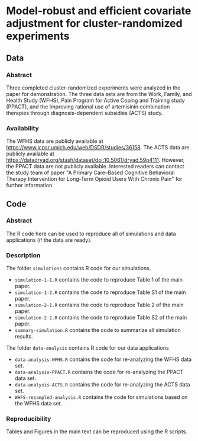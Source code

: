 # Model-robust and efficient covariate adjustment for cluster-randomized experiments

## Data

### Abstract 
Three completed cluster-randomized experiments were analyzed in the paper for demonstration. The three data sets are from the Work, Family, and Health Study (WFHS), Pain Program for Active Coping and Training study (PPACT), and the Improving rational use of artemisinin combination therapies through diagnosis-dependent subsidies (ACTS) study.


### Availability 
The WFHS data are publicly available at https://www.icpsr.umich.edu/web/DSDR/studies/36158. The ACTS data are publicly available at https://datadryad.org/stash/dataset/doi:10.5061/dryad.59p4111. However, the PPACT data are not publicly available. Interested readers can contact the study team of paper "A Primary Care–Based Cognitive Behavioral Therapy Intervention for Long-Term Opioid Users With Chronic Pain" for further information.


## Code

### Abstract
The R code here can be used to reproduce all of simulations and data applications (if the data are ready).

### Description 
The folder `simulations` contains R code for our simulations.

 - `simulation-1-1.R` contains the code to reproduce Table 1 of the main paper. 
 - `simulation-1-2.R` contains the code to reproduce Table S1 of the main paper. 
 - `simulation-2-1.R` contains the code to reproduce Table 2 of the main paper. 
 - `simulation-2-2.R` contains the code to reproduce Table S2 of the main paper. 
 - `summary-simulation.R` contains the code to summarize all simulation results.
 
 The folder `data-analysis` contains R code for our data applications
 
 - `data-analysis-WFHS.R` contains the code for re-analyzing the WFHS data set.
 - `data-analysis-PPACT.R` contains the code for re-analyzing the PPACT data set.
 - `data-analysis-ACTS.R` contains the code for re-analyzing the ACTS data set.
 - `WHFS-resampled-analysis.R` contains the code for simulations based on the WFHS data set.

### Reproducibility 
Tables and Figures in the main text can be reproduced using the R scripts.



